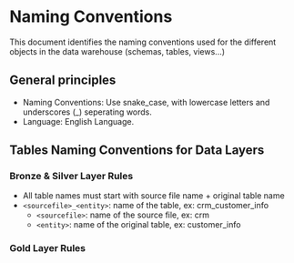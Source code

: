 # **Naming Conventions**
This document identifies the naming conventions used for the different objects in the data warehouse (schemas, tables, views...)

## **General principles**
 - Naming Conventions: Use snake_case, with lowercase letters and underscores (_) seperating words.
 - Language: English Language.

## **Tables Naming Conventions for Data Layers**

### **Bronze & Silver Layer Rules**
 - All table names must start with source file name + original table name
 - `<sourcefile>_<entity>`: name of the table, ex: crm_customer_info
   - `<sourcefile>`: name of the source file, ex: crm
   - `<entity>`: name of the original table, ex: customer_info

### **Gold Layer Rules**


